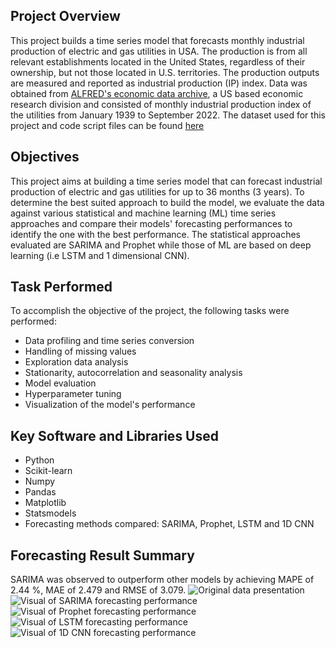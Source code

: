 ## Project Overview
This project builds a time series model that forecasts monthly industrial production of electric and gas utilities in USA. The production is from all relevant establishments located in the United States, regardless of their ownership, but not those located in U.S. territories. The production outputs are measured and reported as industrial production (IP) index. Data was obtained from [ALFRED's economic data archive](https://fred.stlouisfed.org/series/IPG2211A2N), a US based economic research division and consisted of monthly industrial production index of the utilities from January 1939 to September 2022. The dataset used for this project and code script files can be found [here](https://github.com/Popseli/Forecasting-Industrial-Production-of-Electric-and-Gas-Utilities)
## Objectives
This project aims at building a time series model that can forecast industrial production of electric and gas utilities for up to 36 months (3 years). To determine the best suited approach to build the model, we evaluate the data against various statistical and machine learning (ML) time series approaches and compare their models' forecasting performances to identify the one with the best performance. The statistical approaches evaluated are SARIMA and Prophet while those of ML are based on deep learning (i.e LSTM and 1 dimensional CNN).
## Task Performed
To accomplish the objective of the project, the following tasks were performed:
- Data profiling and time series conversion
- Handling of missing values
- Exploration data analysis
- Stationarity, autocorrelation and seasonality analysis
- Model evaluation
- Hyperparameter tuning
- Visualization of the model's performance
## Key Software and Libraries Used
* Python
* Scikit-learn
* Numpy
* Pandas
* Matplotlib
* Statsmodels
* Forecasting methods compared: SARIMA, Prophet, LSTM and 1D CNN
## Forecasting Result Summary
SARIMA was observed to outperform other models by achieving MAPE of 2.44 %, MAE of 2.479 and RMSE of 3.079.
![Original data presentation](Proj_images/ROC%20Results.png)
![Visual of SARIMA forecasting performance ](Proj_images/ROC%20Results.png)
![Visual of Prophet forecasting performance ](Proj_images/ROC%20Results.png)
![Visual of LSTM forecasting performance ](Proj_images/ROC%20Results.png)
![Visual of 1D CNN forecasting performance ](Proj_images/ROC%20Results.png)
